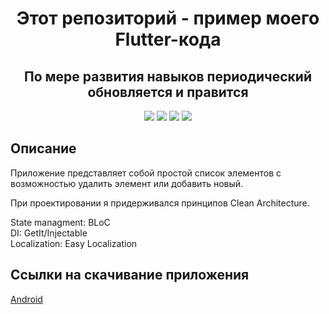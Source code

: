 <h1 align="center">Этот репозиторий - пример моего Flutter-кода</h1>
<h2 align="center">По мере развития навыков периодический обновляется и правится</h2>

<p align="center">
  
<img src="https://img.shields.io/badge/made%20by-vetermol4it-brightgreen">

<img src="https://img.shields.io/badge/flutter-2.10.1-blue" >

<img src="https://img.shields.io/badge/dart-2.16.0-blue">

<img src="https://img.shields.io/badge/flutter_bloc-8.0.1-blue">
</p>

## Описание

Приложение представляет собой простой список элементов с возможностью удалить элемент или добавить новый.

При проектировании я придерживался принципов Clean Architecture.

State managment: BLoC<br/>
DI: GetIt/Injectable<br/>
Localization: Easy Localization<br/>

## Ссылки на скачивание приложения

[Android](https://drive.google.com/file/d/1-hDldKo9q1zpLca7l-sgZw_wRdIZ-Mzm/view?usp=sharing)
